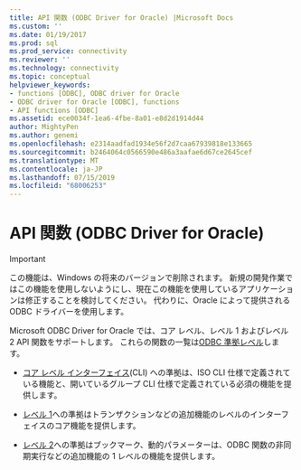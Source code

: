 ```yaml
---
title: API 関数 (ODBC Driver for Oracle) |Microsoft Docs
ms.custom: ''
ms.date: 01/19/2017
ms.prod: sql
ms.prod_service: connectivity
ms.reviewer: ''
ms.technology: connectivity
ms.topic: conceptual
helpviewer_keywords:
- functions [ODBC], ODBC driver for Oracle
- ODBC driver for Oracle [ODBC], functions
- API functions [ODBC]
ms.assetid: ece0034f-1ea6-4fbe-8a01-e8d2d1914d44
author: MightyPen
ms.author: genemi
ms.openlocfilehash: e2314aadfad1934e56f2d7caa67939818e133665
ms.sourcegitcommit: b2464064c0566590e486a3aafae6d67ce2645cef
ms.translationtype: MT
ms.contentlocale: ja-JP
ms.lasthandoff: 07/15/2019
ms.locfileid: "68006253"
---
```

# <a name="api-functions-odbc-driver-for-oracle"></a>API 関数 (ODBC Driver for Oracle)
> [!IMPORTANT]  
>  この機能は、Windows の将来のバージョンで削除されます。 新規の開発作業ではこの機能を使用しないようにし、現在この機能を使用しているアプリケーションは修正することを検討してください。 代わりに、Oracle によって提供される ODBC ドライバーを使用します。  
  
 Microsoft ODBC Driver for Oracle では、コア レベル、レベル 1 およびレベル 2 API 関数をサポートします。 これらの関数の一覧は[ODBC 準拠レベル](../../odbc/microsoft/odbc-driver-for-oracle-conformance-levels.md)します。  
  
-   [コア レベル インターフェイス](../../odbc/microsoft/core-level-api-functions-odbc-driver-for-oracle.md)(CLI) への準拠は、ISO CLI 仕様で定義されている機能と、開いているグループ CLI 仕様で定義されている必須の機能を提供します。  
  
-   [レベル 1](../../odbc/microsoft/level-1-api-functions-odbc-driver-for-oracle.md)への準拠はトランザクションなどの追加機能のレベルのインターフェイスのコア機能を提供します。  
  
-   [レベル 2](../../odbc/microsoft/level-2-api-functions-odbc-driver-for-oracle.md)への準拠はブックマーク、動的パラメーターは、ODBC 関数の非同期実行などの追加機能の 1 レベルの機能を提供します。
